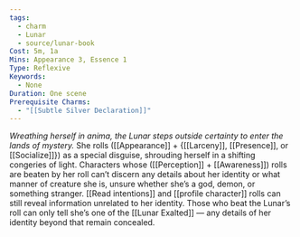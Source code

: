 ```yaml
---
tags:
  - charm
  - Lunar
  - source/lunar-book
Cost: 5m, 1a
Mins: Appearance 3, Essence 1
Type: Reflexive
Keywords:
  - None
Duration: One scene
Prerequisite Charms:
  - "[[Subtle Silver Declaration]]"
---
```

*Wreathing herself in anima, the Lunar steps outside certainty to enter the lands of mystery.*
She rolls ([[Appearance]] + {[[Larceny]], [[Presence]], or [[Socialize]]}) as a special disguise, shrouding herself in a shifting congeries of light. Characters whose ([[Perception]] + [[Awareness]]) rolls are beaten by her roll can’t discern any details about her identity or what manner of creature she is, unsure whether she’s a god, demon, or something stranger.
[[Read intentions]] and [[profile character]] rolls can still reveal information unrelated to her identity. Those who beat the Lunar’s roll can only tell she’s one of the [[Lunar Exalted]] — any details of her identity beyond that remain concealed.
